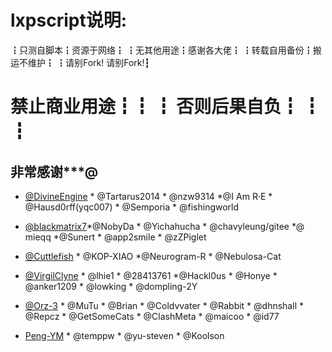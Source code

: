 # lxpscript说明:
┇只测自脚本┇资源于网络┇
┇无其他用途┇感谢各大佬┇
┇转载自用备份┇搬运不维护┇
┇请别Fork!  请别Fork!┇ 
# 禁止商业用途┇┇ ┇  否则后果自负┇ ┇ ┇

##  非常感谢***@
* [ @DivineEngine](https://github.com/DivineEngine/Profiles/tree/master) *  @Tartarus2014 * @nzw9314 *@I Am R·E * @Hausd0rff(yqc007) * @Semporia * @fishingworld

* [@blackmatrix7](https://github.com/blackmatrix7/ios_rule_script/tree/master/rewrite)*@NobyDa * @Yichahucha * @chavyleung/gitee *@ mieqq *@Sunert * @app2smile * @zZPiglet

* [@Cuttlefish](https://github.com/ddgksf2013) * @KOP-XIAO *@Neurogram-R * @Nebulosa-Cat

* [@VirgilClyne](https://github.com/VirgilClyne/VirgilClyne) * @lhie1 * @28413761 *@Hackl0us * @Honye * @anker1209 * @lowking * @dompling-2Y

* [@Orz-3](https://github.com/Orz-3) * @MuTu * @Brian * @Coldvvater * @Rabbit * @dhnshall * @Repcz * @GetSomeCats * @ClashMeta * @maicoo * @id77

* [Peng-YM](https://github.com/Peng-YM) * @temppw * @yu-steven * @Koolson 



